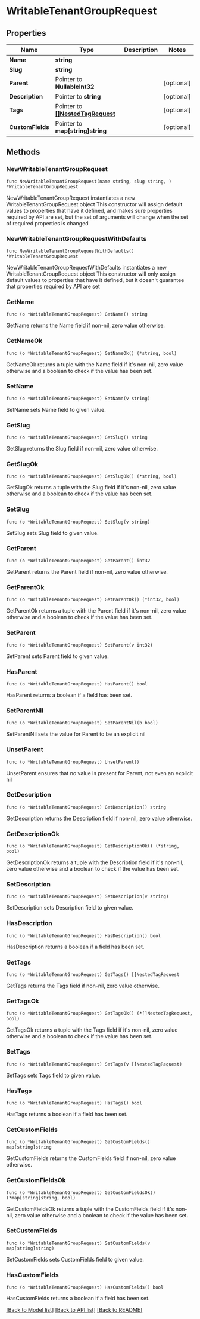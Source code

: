 # WritableTenantGroupRequest

## Properties

Name | Type | Description | Notes
------------ | ------------- | ------------- | -------------
**Name** | **string** |  | 
**Slug** | **string** |  | 
**Parent** | Pointer to **NullableInt32** |  | [optional] 
**Description** | Pointer to **string** |  | [optional] 
**Tags** | Pointer to [**[]NestedTagRequest**](NestedTagRequest.md) |  | [optional] 
**CustomFields** | Pointer to **map[string]string** |  | [optional] 

## Methods

### NewWritableTenantGroupRequest

`func NewWritableTenantGroupRequest(name string, slug string, ) *WritableTenantGroupRequest`

NewWritableTenantGroupRequest instantiates a new WritableTenantGroupRequest object
This constructor will assign default values to properties that have it defined,
and makes sure properties required by API are set, but the set of arguments
will change when the set of required properties is changed

### NewWritableTenantGroupRequestWithDefaults

`func NewWritableTenantGroupRequestWithDefaults() *WritableTenantGroupRequest`

NewWritableTenantGroupRequestWithDefaults instantiates a new WritableTenantGroupRequest object
This constructor will only assign default values to properties that have it defined,
but it doesn't guarantee that properties required by API are set

### GetName

`func (o *WritableTenantGroupRequest) GetName() string`

GetName returns the Name field if non-nil, zero value otherwise.

### GetNameOk

`func (o *WritableTenantGroupRequest) GetNameOk() (*string, bool)`

GetNameOk returns a tuple with the Name field if it's non-nil, zero value otherwise
and a boolean to check if the value has been set.

### SetName

`func (o *WritableTenantGroupRequest) SetName(v string)`

SetName sets Name field to given value.


### GetSlug

`func (o *WritableTenantGroupRequest) GetSlug() string`

GetSlug returns the Slug field if non-nil, zero value otherwise.

### GetSlugOk

`func (o *WritableTenantGroupRequest) GetSlugOk() (*string, bool)`

GetSlugOk returns a tuple with the Slug field if it's non-nil, zero value otherwise
and a boolean to check if the value has been set.

### SetSlug

`func (o *WritableTenantGroupRequest) SetSlug(v string)`

SetSlug sets Slug field to given value.


### GetParent

`func (o *WritableTenantGroupRequest) GetParent() int32`

GetParent returns the Parent field if non-nil, zero value otherwise.

### GetParentOk

`func (o *WritableTenantGroupRequest) GetParentOk() (*int32, bool)`

GetParentOk returns a tuple with the Parent field if it's non-nil, zero value otherwise
and a boolean to check if the value has been set.

### SetParent

`func (o *WritableTenantGroupRequest) SetParent(v int32)`

SetParent sets Parent field to given value.

### HasParent

`func (o *WritableTenantGroupRequest) HasParent() bool`

HasParent returns a boolean if a field has been set.

### SetParentNil

`func (o *WritableTenantGroupRequest) SetParentNil(b bool)`

 SetParentNil sets the value for Parent to be an explicit nil

### UnsetParent
`func (o *WritableTenantGroupRequest) UnsetParent()`

UnsetParent ensures that no value is present for Parent, not even an explicit nil
### GetDescription

`func (o *WritableTenantGroupRequest) GetDescription() string`

GetDescription returns the Description field if non-nil, zero value otherwise.

### GetDescriptionOk

`func (o *WritableTenantGroupRequest) GetDescriptionOk() (*string, bool)`

GetDescriptionOk returns a tuple with the Description field if it's non-nil, zero value otherwise
and a boolean to check if the value has been set.

### SetDescription

`func (o *WritableTenantGroupRequest) SetDescription(v string)`

SetDescription sets Description field to given value.

### HasDescription

`func (o *WritableTenantGroupRequest) HasDescription() bool`

HasDescription returns a boolean if a field has been set.

### GetTags

`func (o *WritableTenantGroupRequest) GetTags() []NestedTagRequest`

GetTags returns the Tags field if non-nil, zero value otherwise.

### GetTagsOk

`func (o *WritableTenantGroupRequest) GetTagsOk() (*[]NestedTagRequest, bool)`

GetTagsOk returns a tuple with the Tags field if it's non-nil, zero value otherwise
and a boolean to check if the value has been set.

### SetTags

`func (o *WritableTenantGroupRequest) SetTags(v []NestedTagRequest)`

SetTags sets Tags field to given value.

### HasTags

`func (o *WritableTenantGroupRequest) HasTags() bool`

HasTags returns a boolean if a field has been set.

### GetCustomFields

`func (o *WritableTenantGroupRequest) GetCustomFields() map[string]string`

GetCustomFields returns the CustomFields field if non-nil, zero value otherwise.

### GetCustomFieldsOk

`func (o *WritableTenantGroupRequest) GetCustomFieldsOk() (*map[string]string, bool)`

GetCustomFieldsOk returns a tuple with the CustomFields field if it's non-nil, zero value otherwise
and a boolean to check if the value has been set.

### SetCustomFields

`func (o *WritableTenantGroupRequest) SetCustomFields(v map[string]string)`

SetCustomFields sets CustomFields field to given value.

### HasCustomFields

`func (o *WritableTenantGroupRequest) HasCustomFields() bool`

HasCustomFields returns a boolean if a field has been set.


[[Back to Model list]](../README.md#documentation-for-models) [[Back to API list]](../README.md#documentation-for-api-endpoints) [[Back to README]](../README.md)


